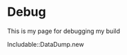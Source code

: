 # Debug

This is my page for debugging my build

<eval-ruby>
  Includable::DataDump.new
</eval-ruby>
